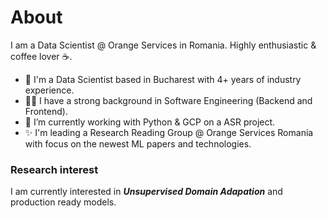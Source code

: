 # About

I am a Data Scientist @ Orange Services in Romania. Highly enthusiastic & coffee lover ☕. 

- 🔭 I'm a Data Scientist based in Bucharest with 4+ years of industry experience.
- 🧑‍💻 I have a strong background in Software Engineering (Backend and Frontend).
- 🌱 I’m currently working with Python & GCP on a ASR project.
- ✨ I'm leading a Research Reading Group @ Orange Services Romania with focus on the newest ML papers and technologies.


### Research interest

I am currently interested in ***Unsupervised Domain Adapation*** and production ready models.


